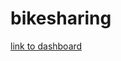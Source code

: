 # bikesharing

[link to dashboard](https://public.tableau.com/app/profile/claire.deng/viz/BikeTripAnalysis_16580446357350/NYCCITIBikeStory)
